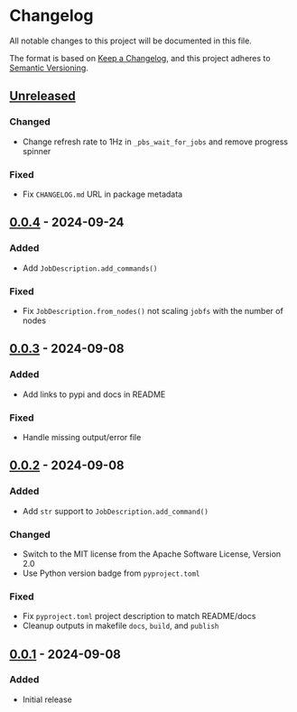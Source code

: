 # Changelog

All notable changes to this project will be documented in this file.

The format is based on [Keep a Changelog](https://keepachangelog.com/en/1.1.0/),
and this project adheres to [Semantic Versioning](https://semver.org/spec/v2.0.0.html).

## [Unreleased]

### Changed

- Change refresh rate to 1Hz in `_pbs_wait_for_jobs` and remove progress spinner

### Fixed

- Fix `CHANGELOG.md` URL in package metadata

## [0.0.4] - 2024-09-24

### Added

- Add `JobDescription.add_commands()`

### Fixed

- Fix `JobDescription.from_nodes()` not scaling `jobfs` with the number of nodes

## [0.0.3] - 2024-09-08

### Added

- Add links to pypi and docs in README

### Fixed

- Handle missing output/error file

## [0.0.2] - 2024-09-08

### Added

- Add `str` support to `JobDescription.add_command()`

### Changed

- Switch to the MIT license from the Apache Software License, Version 2.0
- Use Python version badge from `pyproject.toml`

### Fixed

- Fix `pyproject.toml` project description to match README/docs
- Cleanup outputs in makefile `docs`, `build`, and `publish`

## [0.0.1] - 2024-09-08

### Added

- Initial release

[unreleased]: https://github.com/MaterialsPhysicsANU/pbspy/compare/v0.0.4...HEAD
[0.0.4]: https://github.com/MaterialsPhysicsANU/pbspy/releases/tag/v0.0.4
[0.0.3]: https://github.com/MaterialsPhysicsANU/pbspy/releases/tag/v0.0.3
[0.0.2]: https://github.com/MaterialsPhysicsANU/pbspy/releases/tag/v0.0.2
[0.0.1]: https://github.com/MaterialsPhysicsANU/pbspy/releases/tag/v0.0.1

